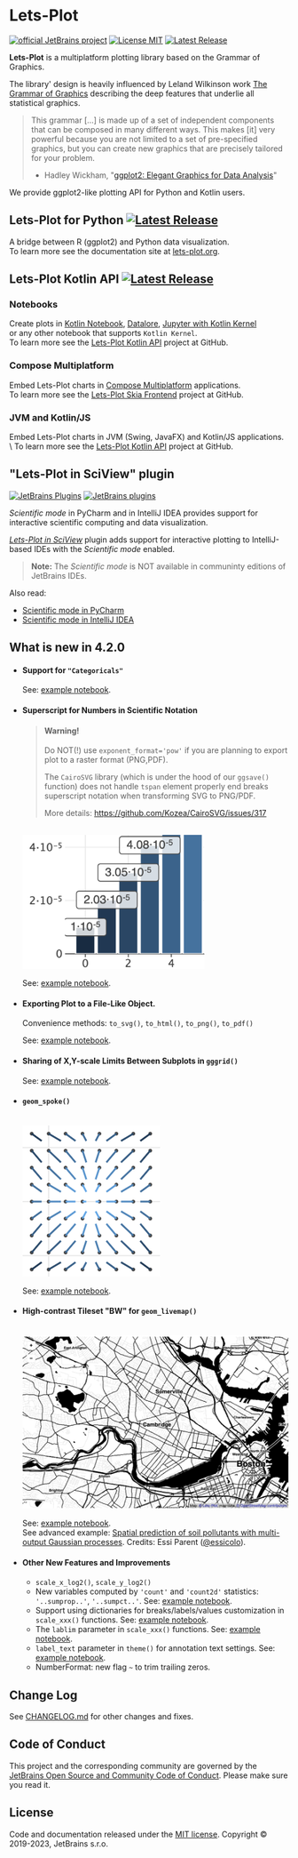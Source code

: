 # Lets-Plot

[![official JetBrains project](http://jb.gg/badges/official-flat-square.svg)](https://confluence.jetbrains.com/display/ALL/JetBrains+on+GitHub)
[![License MIT](https://img.shields.io/badge/License-MIT-yellow.svg)](https://raw.githubusercontent.com/JetBrains/lets-plot-kotlin/master/LICENSE)
[![Latest Release](https://img.shields.io/github/v/release/JetBrains/lets-plot)](https://github.com/JetBrains/lets-plot-kotlin/releases/latest)


**Lets-Plot** is a multiplatform plotting library based on the Grammar of Graphics. 

The library' design is heavily influenced by Leland Wilkinson work [The Grammar of Graphics](https://www.goodreads.com/book/show/2549408.The_Grammar_of_Graphics) describing the deep features that underlie all statistical graphics.

> This grammar [...] is made up of a set of independent components that can be composed in many different ways. This makes [it] very powerful because you are not limited to a set of pre-specified graphics, but you can create new graphics that are precisely tailored for your problem.
> - Hadley Wickham, "[ggplot2: Elegant Graphics for Data Analysis](https://ggplot2-book.org/index.html)"

We provide ggplot2-like plotting API for Python and Kotlin users. 


## Lets-Plot for Python [![Latest Release](https://badge.fury.io/py/lets-plot.svg)](https://pypi.org/project/lets-plot)

A bridge between R (ggplot2) and Python data visualization. \
To learn more see the documentation site at [lets-plot.org](https://lets-plot.org).          


## Lets-Plot Kotlin API [![Latest Release](https://img.shields.io/github/v/release/JetBrains/lets-plot-kotlin)](https://github.com/JetBrains/lets-plot-kotlin/releases/latest)

### Notebooks
Create plots in [Kotlin Notebook](https://plugins.jetbrains.com/plugin/16340-kotlin-notebook),
[Datalore](https://datalore.jetbrains.com/report/static/HZqq77cegYd.E7get_WnChZ/aTA9lQnPkRwdCzT6uy95GZ), [Jupyter with Kotlin Kernel](https://github.com/Kotlin/kotlin-jupyter#readme) \
or any other notebook that supports `Kotlin Kernel`. \
To learn more see the [Lets-Plot Kotlin API](https://github.com/JetBrains/lets-plot-kotlin) project at GitHub.

### Compose Multiplatform
Embed Lets-Plot charts in [Compose Multiplatform](https://github.com/JetBrains/compose-multiplatform) applications. \
To learn more see the [Lets-Plot Skia Frontend](https://github.com/JetBrains/lets-plot-skia) project at GitHub.

### JVM and Kotlin/JS
Embed Lets-Plot charts in JVM (Swing, JavaFX) and Kotlin/JS applications. \ 
To learn more see the [Lets-Plot Kotlin API](https://github.com/JetBrains/lets-plot-kotlin) project at GitHub.

## "Lets-Plot in SciView" plugin

[![JetBrains Plugins](https://img.shields.io/jetbrains/plugin/v/14379-lets-plot-in-sciview.svg)](http://plugins.jetbrains.com/plugin/14379-lets-plot-in-sciview)
[![JetBrains plugins](https://img.shields.io/jetbrains/plugin/d/14379-lets-plot-in-sciview.svg)](http://plugins.jetbrains.com/plugin/14379-lets-plot-in-sciview)

*Scientific mode* in PyCharm and in IntelliJ IDEA provides support for interactive scientific computing and data visualization.

[*Lets-Plot in SciView*](https://plugins.jetbrains.com/plugin/14379-lets-plot-in-sciview) plugin adds 
support for interactive plotting to IntelliJ-based IDEs with the *Scientific mode* enabled.
 
>
> **Note:** The *Scientific mode* is NOT available in communinty editions of JetBrains IDEs. 
>

Also read:

- [Scientific mode in PyCharm](https://www.jetbrains.com/help/pycharm/matplotlib-support.html)
- [Scientific mode in IntelliJ IDEA](https://www.jetbrains.com/help/idea/matplotlib-support.html)

## What is new in 4.2.0

- #### Support for `"Categoricals"`

  See: [example notebook](https://nbviewer.jupyter.org/github/JetBrains/lets-plot/blob/master/docs/f-23f/factor_levels.ipynb).

- #### Superscript for Numbers in Scientific Notation

  > #### Warning!
  >
  > Do NOT(!) use `exponent_format='pow'` if you are planning to export plot to a raster format (PNG,PDF).
  >
  > The `CairoSVG` library (which is under the hood of our `ggsave()` function) does not handle `tspan` element properly end breaks superscript notation when transforming SVG to PNG/PDF.
  >
  > More details: https://github.com/Kozea/CairoSVG/issues/317

  <br>
  <img src="https://raw.githubusercontent.com/JetBrains/lets-plot/master/docs/f-23f/images/superscript.png" alt="f-23f/images/superscript.png" width="328" height="241">

  See: [example notebook](https://nbviewer.jupyter.org/github/JetBrains/lets-plot/blob/master/docs/f-23f/superscript_exponent.ipynb).

- #### Exporting Plot to a File-Like Object. <br>
  Convenience methods: `to_svg()`, `to_html()`, `to_png()`, `to_pdf()`

  See: [example notebook](https://nbviewer.jupyter.org/github/JetBrains/lets-plot/blob/master/docs/f-23f/new_export_methods.ipynb).

- #### Sharing of X,Y-scale Limits Between Subplots in `gggrid()`

  See: [example notebook](https://nbviewer.jupyter.org/github/JetBrains/lets-plot/blob/master/docs/f-23f/gggrid_scale_share.ipynb).

- #### `geom_spoke()`

  <br>
  <img src="https://raw.githubusercontent.com/JetBrains/lets-plot/master/docs/f-23f/images/geom_spoke.png" alt="f-23f/images/geom_spoke.png" width="248" height="272">

  See: [example notebook](https://nbviewer.org/github/JetBrains/lets-plot/blob/master/docs/f-23f/geom_spoke.ipynb).

- #### High-contrast Tileset "BW" for `geom_livemap()`

  <br>
  <img src="https://raw.githubusercontent.com/JetBrains/lets-plot/master/docs/f-23f/images/tileset_BW.png" alt="f-23f/images/tileset_BW.png" width="512" height="312">

  See: [example notebook](https://nbviewer.jupyter.org/github/JetBrains/lets-plot/blob/master/docs/f-23f/geom_livemap_bw_tiles.ipynb).<br>
  See advanced example: [Spatial prediction of soil pollutants with multi-output Gaussian processes](https://nextjournal.com/asmirnov-horis/spatial-prediction-of-soil-pollutants-with-multi-output-gaussian-processes?token=26GT2sBa3Ycw6LGZxqdTay). Credits: Essi Parent ([@essicolo](https://github.com/essicolo)).
                                          
- #### Other New Features and Improvements

  - `scale_x_log2()`, `scale_y_log2()`
  - New variables computed by `'count'` and `'count2d'` statistics: `'..sumprop..'`, `'..sumpct..'`.
    See: [example notebook](https://nbviewer.jupyter.org/github/JetBrains/lets-plot/blob/master/docs/f-23f/new_stat_count_vars.ipynb).
  - Support using dictionaries for breaks/labels/values customization in `scale_xxx()` functions.
    See: [example notebook](https://nbviewer.jupyter.org/github/JetBrains/lets-plot/blob/master/docs/f-23f/scale_params_with_dict.ipynb).
  - The `lablim` parameter in `scale_xxx()` functions.
    See: [example notebook](https://nbviewer.jupyter.org/github/JetBrains/lets-plot/blob/master/docs/f-23f/scale_lablim.ipynb).
  - `label_text` parameter in `theme()` for annotation text settings.
    See: [example notebook](https://nbviewer.org/github/JetBrains/lets-plot/blob/master/docs/f-23f/theme_label_text.ipynb).
  - NumberFormat: new flag `~` to trim trailing zeros.


## Change Log

See [CHANGELOG.md](https://github.com/JetBrains/lets-plot/blob/master/CHANGELOG.md) for other changes and fixes.


## Code of Conduct

This project and the corresponding community are governed by the
[JetBrains Open Source and Community Code of Conduct](https://confluence.jetbrains.com/display/ALL/JetBrains+Open+Source+and+Community+Code+of+Conduct).
Please make sure you read it.


## License

Code and documentation released under the [MIT license](https://github.com/JetBrains/lets-plot/blob/master/LICENSE).
Copyright © 2019-2023, JetBrains s.r.o.
